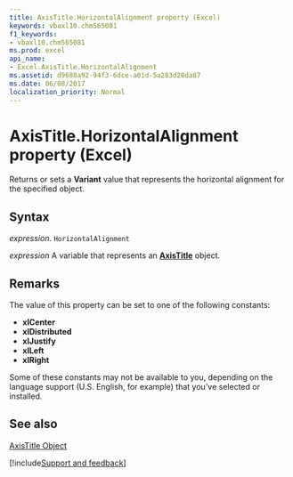 ```yaml
---
title: AxisTitle.HorizontalAlignment property (Excel)
keywords: vbaxl10.chm565081
f1_keywords:
- vbaxl10.chm565081
ms.prod: excel
api_name:
- Excel.AxisTitle.HorizontalAlignment
ms.assetid: d9688a92-94f3-6dce-a01d-5a283d28da87
ms.date: 06/08/2017
localization_priority: Normal
---
```



# AxisTitle.HorizontalAlignment property (Excel)

Returns or sets a  **Variant** value that represents the horizontal alignment for the specified object.


## Syntax

_expression_. `HorizontalAlignment`

_expression_ A variable that represents an **[AxisTitle](Excel.AxisTitle(object).md)** object.


## Remarks

The value of this property can be set to one of the following constants:

* **xlCenter**
* **xlDistributed**
* **xlJustify**
* **xlLeft**
* **xlRight**

Some of these constants may not be available to you, depending on the language support (U.S. English, for example) that you've selected or installed.


## See also


[AxisTitle Object](Excel.AxisTitle(object).md)

[!include[Support and feedback](~/includes/feedback-boilerplate.md)]